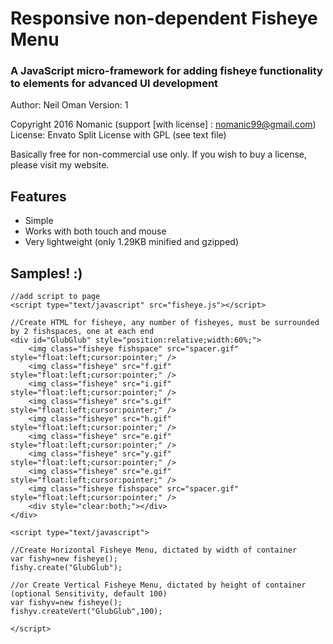 # Responsive non-dependent Fisheye Menu

### A JavaScript micro-framework for adding fisheye functionality to elements for advanced UI development

Author: Neil Oman
Version: 1

Copyright 2016 Nomanic (support [with license] : nomanic99@gmail.com)
License: Envato Split License with GPL (see text file)

Basically free for non-commercial use only.
If you wish to buy a license, please visit my website.

## Features

* Simple
* Works with both touch and mouse
* Very lightweight (only 1.29KB minified and gzipped)

## Samples! :)

```
//add script to page
<script type="text/javascript" src="fisheye.js"></script>

//Create HTML for fisheye, any number of fisheyes, must be surrounded by 2 fishspaces, one at each end
<div id="GlubGlub" style="position:relative;width:60%;">
	<img class="fisheye fishspace" src="spacer.gif" style="float:left;cursor:pointer;" />
	<img class="fisheye" src="f.gif" style="float:left;cursor:pointer;" />
	<img class="fisheye" src="i.gif" style="float:left;cursor:pointer;" />
	<img class="fisheye" src="s.gif" style="float:left;cursor:pointer;" />
	<img class="fisheye" src="h.gif" style="float:left;cursor:pointer;" />
	<img class="fisheye" src="e.gif" style="float:left;cursor:pointer;" />
	<img class="fisheye" src="y.gif" style="float:left;cursor:pointer;" />
	<img class="fisheye" src="e.gif" style="float:left;cursor:pointer;" />
	<img class="fisheye fishspace" src="spacer.gif" style="float:left;cursor:pointer;" />
	<div style="clear:both;"></div>
</div>

<script type="text/javascript">

//Create Horizontal Fisheye Menu, dictated by width of container
var fishy=new fisheye();
fishy.create("GlubGlub");

//or Create Vertical Fisheye Menu, dictated by height of container (optional Sensitivity, default 100)
var fishyv=new fisheye();
fishyv.createVert("GlubGlub",100);

</script>
```
